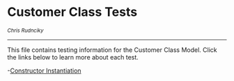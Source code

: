 # Customer Class Tests
<sup>_Chris Rudnciky_</sup>

---
This file contains testing information for the Customer Class Model. Click the links below to learn more about each test.

-[Constructor Instantiation]("#CustomerConstructor_Creates")
